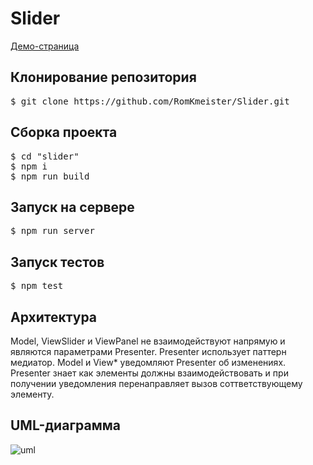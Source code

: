 # Slider
<a href="https://romkmeister.github.io/ui-kit-full/dist/index.html">Демо-страница</a>
<h2>Клонирование репозитория</h2>
 <pre>$ git clone https://github.com/RomKmeister/Slider.git</pre>
<h2>Сборка проекта</h2>
<pre>
$ cd "slider"
$ npm i
$ npm run build</pre>
<h2>Запуск на сервере</h2>
<pre>$ npm run server</pre>

<h2>Запуск тестов</h2>
<pre>$ npm test</pre>

<h2>Архитектура</h2>
Model, ViewSlider и ViewPanel не взаимодействуют напрямую и являются параметрами Presenter. Presenter использует паттерн медиатор. Model и View* уведомляют Presenter об изменениях. Presenter знает как элементы должны взаимодействовать и при получении уведомления перенаправляет вызов соттветствующему элементу.

<h2>UML-диаграмма</h2>
<img src="https://github.com/RomKmeister/Slider/uml.jpg" alt="uml">